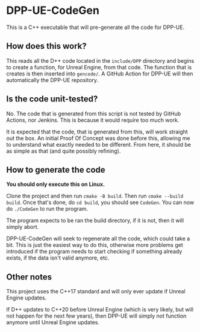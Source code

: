 # DPP-UE-CodeGen
This is a C++ executable that will pre-generate all the code for DPP-UE.

## How does this work?

This reads all the D++ code located in the `include/DPP` directory and begins to create a function, for Unreal Engine, from that code.
The function that is creates is then inserted into `gencode/`. A GitHub Action for DPP-UE will then automatically the DPP-UE repository.

## Is the code unit-tested?

No. The code that is generated from this script is not tested by GitHub Actions, nor Jenkins. This is because it would require too much work.

It is expected that the code, that is generated from this, will work straight out the box. An initial Proof Of Concept was done before this,
allowing me to understand what exactly needed to be different. From here, it should be as simple as that (and quite possibly refining).

## How to generate the code

**You should only execute this on Linux.**

Clone the project and then run `cmake -B build`. Then run `cmake --build build`. Once that's done, do `cd build`, you should see `CodeGen`.
You can now do `./CodeGen` to run the program.

The program expects to be ran the build directory, if it is not, then it will simply abort.

DPP-UE-CodeGen will seek to regenerate all the code, which could take a bit. This is just the easiest way to do this, otherwise more problems get introduced
if the program needs to start checking if something already exists,  if the data isn't valid anymore, etc.

## Other notes

This project uses the C++17 standard and will only ever update if Unreal Engine updates.

If D++ updates to C++20 before Unreal Engine (which is very likely, but will not happen for the next few years),
then DPP-UE will simply not function anymore until Unreal Engine updates.